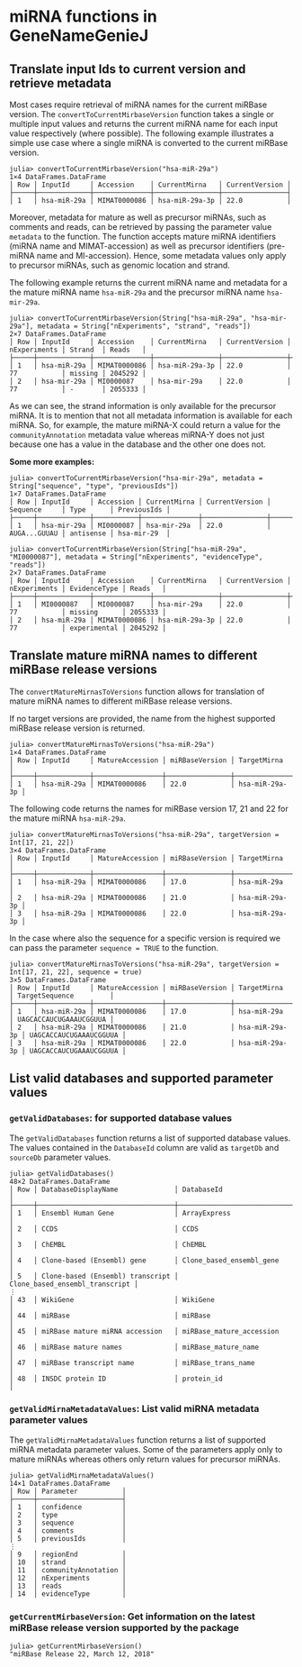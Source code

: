 # miRNA functions in GeneNameGenieJ

## Translate input Ids to current version and retrieve metadata

Most cases require retrieval of miRNA names for the current miRBase version. The `convertToCurrentMirbaseVersion` function takes a single or multiple input values and returns the current miRNA name for each input value respectively (where possible). The following example illustrates 
a simple use case where a single miRNA is converted to the current miRBase version.

```jldoctest mirna
julia> convertToCurrentMirbaseVersion("hsa-miR-29a")
1×4 DataFrames.DataFrame
│ Row │ InputId     │ Accession    │ CurrentMirna   │ CurrentVersion │
├─────┼─────────────┼──────────────┼────────────────┼────────────────┤
│ 1   │ hsa-miR-29a │ MIMAT0000086 │ hsa-miR-29a-3p │ 22.0           │
```

Moreover, metadata for mature as well as precursor miRNAs, such as comments and reads, can be retrieved by passing the parameter value `metadata` to the function. The function accepts mature miRNA identifiers (miRNA name and MIMAT-accession) as well as precursor identifiers (pre-miRNA name and MI-accession). Hence, some metadata values only apply to precursor miRNAs, such as genomic location and strand.

The following example returns the current miRNA name and metadata for a the mature miRNA name `hsa-miR-29a` and the precursor miRNA name `hsa-mir-29a`.

```jldoctest mirna
julia> convertToCurrentMirbaseVersion(String["hsa-miR-29a", "hsa-mir-29a"], metadata = String["nExperiments", "strand", "reads"])
2×7 DataFrames.DataFrame
│ Row │ InputId     │ Accession    │ CurrentMirna   │ CurrentVersion │ nExperiments │ Strand  │ Reads   │
├─────┼─────────────┼──────────────┼────────────────┼────────────────┼──────────────┼─────────┼─────────┤
│ 1   │ hsa-miR-29a │ MIMAT0000086 │ hsa-miR-29a-3p │ 22.0           │ 77           │ missing │ 2045292 │
│ 2   │ hsa-mir-29a │ MI0000087    │ hsa-mir-29a    │ 22.0           │ 77           │ -       │ 2055333 │
```

As we can see, the strand information is only available for the precursor miRNA. It is to mention that not all metadata information is available for each miRNA. So, for example, the mature miRNA-X could return a value for the `communityAnnotation` metadata value whereas miRNA-Y does not just because one has a value in the database and the other one does not.

**Some more examples:**

```jldoctest mirna
julia> convertToCurrentMirbaseVersion("hsa-mir-29a", metadata = String["sequence", "type", "previousIds"])
1×7 DataFrames.DataFrame
│ Row │ InputId     │ Accession │ CurrentMirna │ CurrentVersion │ Sequence     │ Type      │ PreviousIds │
├─────┼─────────────┼───────────┼──────────────┼────────────────┼──────────────┼───────────┼─────────────┤
│ 1   │ hsa-mir-29a │ MI0000087 │ hsa-mir-29a  │ 22.0           │ AUGA...GUUAU │ antisense │ hsa-mir-29  │
```

```jldoctest mirna
julia> convertToCurrentMirbaseVersion(String["hsa-miR-29a", "MI0000087"], metadata = String["nExperiments", "evidenceType", "reads"])
2×7 DataFrames.DataFrame
│ Row │ InputId     │ Accession    │ CurrentMirna   │ CurrentVersion │ nExperiments │ EvidenceType │ Reads   │
├─────┼─────────────┼──────────────┼────────────────┼────────────────┼──────────────┼──────────────┼─────────┤
│ 1   │ MI0000087   │ MI0000087    │ hsa-mir-29a    │ 22.0           │ 77           │ missing      │ 2055333 │
│ 2   │ hsa-miR-29a │ MIMAT0000086 │ hsa-miR-29a-3p │ 22.0           │ 77           │ experimental │ 2045292 │
```

## Translate mature miRNA names to different miRBase release versions

The `convertMatureMirnasToVersions` function allows for translation of
mature miRNA names to different miRBase release versions.

If no target versions are provided, the name from the highest supported miRBase release version is returned.

```jldoctest mirna
julia> convertMatureMirnasToVersions("hsa-miR-29a")
1×4 DataFrames.DataFrame
│ Row │ InputId     │ MatureAccession │ miRBaseVersion │ TargetMirna    │
├─────┼─────────────┼─────────────────┼────────────────┼────────────────┤
│ 1   │ hsa-miR-29a │ MIMAT0000086    │ 22.0           │ hsa-miR-29a-3p │
```

The following code returns the names for miRBase version 17, 21 and 22 for the mature miRNA `hsa-miR-29a`.

```jldoctest mirna
julia> convertMatureMirnasToVersions("hsa-miR-29a", targetVersion = Int[17, 21, 22])
3×4 DataFrames.DataFrame
│ Row │ InputId     │ MatureAccession │ miRBaseVersion │ TargetMirna    │
├─────┼─────────────┼─────────────────┼────────────────┼────────────────┤
│ 1   │ hsa-miR-29a │ MIMAT0000086    │ 17.0           │ hsa-miR-29a    │
│ 2   │ hsa-miR-29a │ MIMAT0000086    │ 21.0           │ hsa-miR-29a-3p │
│ 3   │ hsa-miR-29a │ MIMAT0000086    │ 22.0           │ hsa-miR-29a-3p │
```

In the case where also the sequence for a specific version is required we can 
pass the parameter `sequence = TRUE` to the function.

```jldoctest mirna
julia> convertMatureMirnasToVersions("hsa-miR-29a", targetVersion = Int[17, 21, 22], sequence = true)
3×5 DataFrames.DataFrame
│ Row │ InputId     │ MatureAccession │ miRBaseVersion │ TargetMirna    │ TargetSequence         │
├─────┼─────────────┼─────────────────┼────────────────┼────────────────┼────────────────────────┤
│ 1   │ hsa-miR-29a │ MIMAT0000086    │ 17.0           │ hsa-miR-29a    │ UAGCACCAUCUGAAAUCGGUUA │
│ 2   │ hsa-miR-29a │ MIMAT0000086    │ 21.0           │ hsa-miR-29a-3p │ UAGCACCAUCUGAAAUCGGUUA │
│ 3   │ hsa-miR-29a │ MIMAT0000086    │ 22.0           │ hsa-miR-29a-3p │ UAGCACCAUCUGAAAUCGGUUA │
```

## List valid databases and supported parameter values

### `getValidDatabases`: for supported database values

The `getValidDatabases` function returns a list of supported database values. The values contained in the `DatabaseId` column are valid as `targetDb` and `sourceDb` parameter values.

```jldoctest mirna
julia> getValidDatabases()
48×2 DataFrames.DataFrame
│ Row │ DatabaseDisplayName              │ DatabaseId                     │
├─────┼──────────────────────────────────┼────────────────────────────────┤
│ 1   │ Ensembl Human Gene               │ ArrayExpress                   │
│ 2   │ CCDS                             │ CCDS                           │
│ 3   │ ChEMBL                           │ ChEMBL                         │
│ 4   │ Clone-based (Ensembl) gene       │ Clone_based_ensembl_gene       │
│ 5   │ Clone-based (Ensembl) transcript │ Clone_based_ensembl_transcript │
⋮
│ 43  │ WikiGene                         │ WikiGene                       │
│ 44  │ miRBase                          │ miRBase                        │
│ 45  │ miRBase mature miRNA accession   │ miRBase_mature_accession       │
│ 46  │ miRBase mature names             │ miRBase_mature_name            │
│ 47  │ miRBase transcript name          │ miRBase_trans_name             │
│ 48  │ INSDC protein ID                 │ protein_id                     │
```

### `getValidMirnaMetadataValues`: List valid miRNA metadata parameter values

The `getValidMirnaMetadataValues` function returns a list of supported miRNA metadata parameter values. Some of the parameters apply only to mature miRNAs whereas others only return values for precursor miRNAs.

```jldoctest mirna
julia> getValidMirnaMetadataValues()
14×1 DataFrames.DataFrame
│ Row │ Parameter           │
├─────┼─────────────────────┤
│ 1   │ confidence          │
│ 2   │ type                │
│ 3   │ sequence            │
│ 4   │ comments            │
│ 5   │ previousIds         │
⋮
│ 9   │ regionEnd           │
│ 10  │ strand              │
│ 11  │ communityAnnotation │
│ 12  │ nExperiments        │
│ 13  │ reads               │
│ 14  │ evidenceType        │
```

### `getCurrentMirbaseVersion`: Get information on the latest miRBase release version supported by the package

```jldoctest mirna
julia> getCurrentMirbaseVersion()
"miRBase Release 22, March 12, 2018"
```